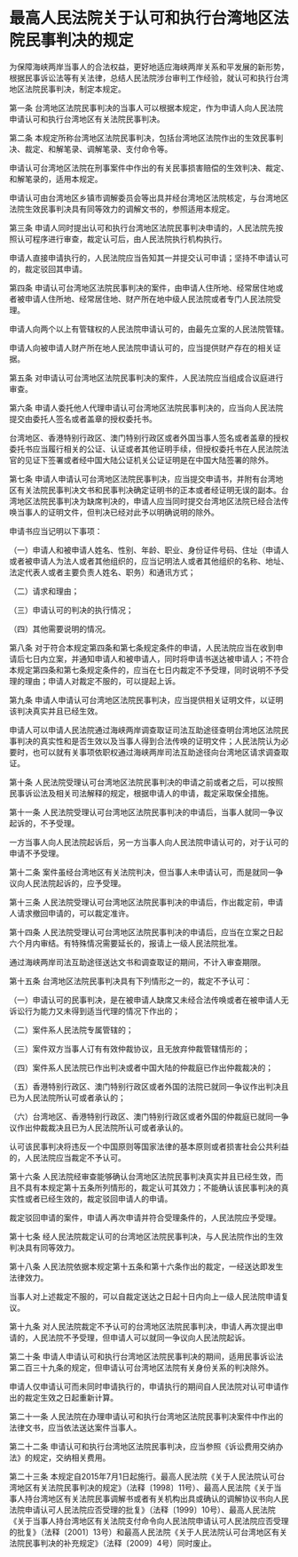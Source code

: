 # 最高人民法院关于认可和执行台湾地区法院民事判决的规定

为保障海峡两岸当事人的合法权益，更好地适应海峡两岸关系和平发展的新形势，根据民事诉讼法等有关法律，总结人民法院涉台审判工作经验，就认可和执行台湾地区法院民事判决，制定本规定。

第一条 台湾地区法院民事判决的当事人可以根据本规定，作为申请人向人民法院申请认可和执行台湾地区有关法院民事判决。

第二条 本规定所称台湾地区法院民事判决，包括台湾地区法院作出的生效民事判决、裁定、和解笔录、调解笔录、支付命令等。

申请认可台湾地区法院在刑事案件中作出的有关民事损害赔偿的生效判决、裁定、和解笔录的，适用本规定。

申请认可由台湾地区乡镇市调解委员会等出具并经台湾地区法院核定，与台湾地区法院生效民事判决具有同等效力的调解文书的，参照适用本规定。

第三条 申请人同时提出认可和执行台湾地区法院民事判决申请的，人民法院先按照认可程序进行审查，裁定认可后，由人民法院执行机构执行。

申请人直接申请执行的，人民法院应当告知其一并提交认可申请；坚持不申请认可的，裁定驳回其申请。

第四条 申请认可台湾地区法院民事判决的案件，由申请人住所地、经常居住地或者被申请人住所地、经常居住地、财产所在地中级人民法院或者专门人民法院受理。

申请人向两个以上有管辖权的人民法院申请认可的，由最先立案的人民法院管辖。

申请人向被申请人财产所在地人民法院申请认可的，应当提供财产存在的相关证据。

第五条 对申请认可台湾地区法院民事判决的案件，人民法院应当组成合议庭进行审查。

第六条 申请人委托他人代理申请认可台湾地区法院民事判决的，应当向人民法院提交由委托人签名或者盖章的授权委托书。

台湾地区、香港特别行政区、澳门特别行政区或者外国当事人签名或者盖章的授权委托书应当履行相关的公证、认证或者其他证明手续，但授权委托书在人民法院法官的见证下签署或者经中国大陆公证机关公证证明是在中国大陆签署的除外。

第七条 申请人申请认可台湾地区法院民事判决，应当提交申请书，并附有台湾地区有关法院民事判决文书和民事判决确定证明书的正本或者经证明无误的副本。台湾地区法院民事判决为缺席判决的，申请人应当同时提交台湾地区法院已经合法传唤当事人的证明文件，但判决已经对此予以明确说明的除外。

申请书应当记明以下事项：

（一）申请人和被申请人姓名、性别、年龄、职业、身份证件号码、住址（申请人或者被申请人为法人或者其他组织的，应当记明法人或者其他组织的名称、地址、法定代表人或者主要负责人姓名、职务）和通讯方式；

（二）请求和理由；

（三）申请认可的判决的执行情况；

（四）其他需要说明的情况。

第八条 对于符合本规定第四条和第七条规定条件的申请，人民法院应当在收到申请后七日内立案，并通知申请人和被申请人，同时将申请书送达被申请人；不符合本规定第四条和第七条规定条件的，应当在七日内裁定不予受理，同时说明不予受理的理由；申请人对裁定不服的，可以提起上诉。

第九条 申请人申请认可台湾地区法院民事判决，应当提供相关证明文件，以证明该判决真实并且已经生效。

申请人可以申请人民法院通过海峡两岸调查取证司法互助途径查明台湾地区法院民事判决的真实性和是否生效以及当事人得到合法传唤的证明文件；人民法院认为必要时，也可以就有关事项依职权通过海峡两岸司法互助途径向台湾地区请求调查取证。

第十条 人民法院受理认可台湾地区法院民事判决的申请之前或者之后，可以按照民事诉讼法及相关司法解释的规定，根据申请人的申请，裁定采取保全措施。

第十一条 人民法院受理认可台湾地区法院民事判决的申请后，当事人就同一争议起诉的，不予受理。

一方当事人向人民法院起诉后，另一方当事人向人民法院申请认可的，对于认可的申请不予受理。

第十二条 案件虽经台湾地区有关法院判决，但当事人未申请认可，而是就同一争议向人民法院起诉的，应予受理。

第十三条 人民法院受理认可台湾地区法院民事判决的申请后，作出裁定前，申请人请求撤回申请的，可以裁定准许。

第十四条 人民法院受理认可台湾地区法院民事判决的申请后，应当在立案之日起六个月内审结。有特殊情况需要延长的，报请上一级人民法院批准。

通过海峡两岸司法互助途径送达文书和调查取证的期间，不计入审查期限。

第十五条 台湾地区法院民事判决具有下列情形之一的，裁定不予认可：

（一）申请认可的民事判决，是在被申请人缺席又未经合法传唤或者在被申请人无诉讼行为能力又未得到适当代理的情况下作出的；

（二）案件系人民法院专属管辖的；

（三）案件双方当事人订有有效仲裁协议，且无放弃仲裁管辖情形的；

（四）案件系人民法院已作出判决或者中国大陆的仲裁庭已作出仲裁裁决的；

（五）香港特别行政区、澳门特别行政区或者外国的法院已就同一争议作出判决且已为人民法院所认可或者承认的；

（六）台湾地区、香港特别行政区、澳门特别行政区或者外国的仲裁庭已就同一争议作出仲裁裁决且已为人民法院所认可或者承认的。

认可该民事判决将违反一个中国原则等国家法律的基本原则或者损害社会公共利益的，人民法院应当裁定不予认可。

第十六条 人民法院经审查能够确认台湾地区法院民事判决真实并且已经生效，而且不具有本规定第十五条所列情形的，裁定认可其效力；不能确认该民事判决的真实性或者已经生效的，裁定驳回申请人的申请。

裁定驳回申请的案件，申请人再次申请并符合受理条件的，人民法院应予受理。

第十七条 经人民法院裁定认可的台湾地区法院民事判决，与人民法院作出的生效判决具有同等效力。

第十八条 人民法院依据本规定第十五条和第十六条作出的裁定，一经送达即发生法律效力。

当事人对上述裁定不服的，可以自裁定送达之日起十日内向上一级人民法院申请复议。

第十九条 对人民法院裁定不予认可的台湾地区法院民事判决，申请人再次提出申请的，人民法院不予受理，但申请人可以就同一争议向人民法院起诉。

第二十条 申请人申请认可和执行台湾地区法院民事判决的期间，适用民事诉讼法第二百三十九条的规定，但申请认可台湾地区法院有关身份关系的判决除外。

申请人仅申请认可而未同时申请执行的，申请执行的期间自人民法院对认可申请作出的裁定生效之日起重新计算。

第二十一条 人民法院在办理申请认可和执行台湾地区法院民事判决案件中作出的法律文书，应当依法送达案件当事人。

第二十二条 申请认可和执行台湾地区法院民事判决，应当参照《诉讼费用交纳办法》的规定，交纳相关费用。

第二十三条 本规定自2015年7月1日起施行。最高人民法院《关于人民法院认可台湾地区有关法院民事判决的规定》（法释〔1998〕11号）、最高人民法院《关于当事人持台湾地区有关法院民事调解书或者有关机构出具或确认的调解协议书向人民法院申请认可人民法院应否受理的批复》（法释〔1999〕10号）、最高人民法院《关于当事人持台湾地区有关法院支付命令向人民法院申请认可人民法院应否受理的批复》（法释〔2001〕13号）和最高人民法院《关于人民法院认可台湾地区有关法院民事判决的补充规定》（法释〔2009〕4号）同时废止。
